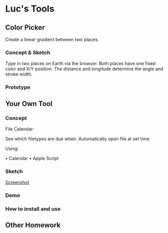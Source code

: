 # Luc's Tools

## Color Picker

Create a linear gradient between two places. 

### Concept & Sketch

Type in two places on Earth via the browser. Both places have one fixed color and X/Y position. The distance and longitude determine the angle and stroke width.

### Prototype

## Your Own Tool

### Concept

File Calendar:

See which filetypes are due when. Automatically open file at set time.

Using:

• Calendar
• Apple Script

### Sketch

[Screenshot](http://i.imgur.com/L8EiWYh.png)

### Demo

### How to install and use

## Other Homework

